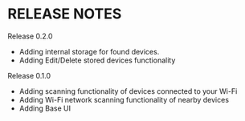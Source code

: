 RELEASE NOTES
=============

Release 0.2.0
* Adding internal storage for found devices.
* Adding Edit/Delete stored devices functionality

Release 0.1.0
* Adding scanning functionality of devices connected to your Wi-Fi
* Adding Wi-Fi network scanning functionality of nearby devices
* Adding Base UI